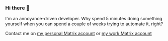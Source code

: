 ### Hi there 👋

I'm an annoyance-driven developer. Why spend 5 minutes doing something yourself when you can spend a couple of weeks trying to automate it, right?

Contact me on [my personal Matrix account](https://matrix.to/#/@ed:geraghty.family) or [my work Matrix account](https://matrix.to/#/@edg=40privacyinternational.org:privacyinternational.org)

<!--
**EdGeraghty/EdGeraghty** is a ✨ _special_ ✨ repository because its `README.md` (this file) appears on your GitHub profile.

Here are some ideas to get you started:

- 🔭 I’m currently working on ...
- 🌱 I’m currently learning ...
- 👯 I’m looking to collaborate on ...
- 🤔 I’m looking for help with ...
- 💬 Ask me about ...
- 📫 How to reach me: ...
- 😄 Pronouns: ...
- ⚡ Fun fact: ...
-->
